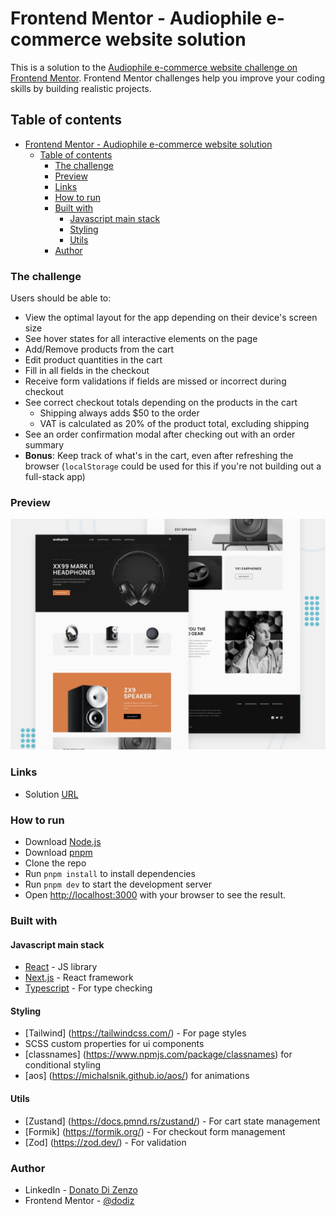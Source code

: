 # Frontend Mentor - Audiophile e-commerce website solution

This is a solution to the [Audiophile e-commerce website challenge on Frontend Mentor](https://www.frontendmentor.io/challenges/audiophile-ecommerce-website-C8cuSd_wx). Frontend Mentor challenges help you improve your coding skills by building realistic projects.

## Table of contents

- [Frontend Mentor - Audiophile e-commerce website solution](#frontend-mentor---audiophile-e-commerce-website-solution)
  - [Table of contents](#table-of-contents)
    - [The challenge](#the-challenge)
    - [Preview](#preview)
    - [Links](#links)
    - [How to run](#how-to-run)
    - [Built with](#built-with)
      - [Javascript main stack](#javascript-main-stack)
      - [Styling](#styling)
      - [Utils](#utils)
    - [Author](#author)

### The challenge

Users should be able to:

- View the optimal layout for the app depending on their device's screen size
- See hover states for all interactive elements on the page
- Add/Remove products from the cart
- Edit product quantities in the cart
- Fill in all fields in the checkout
- Receive form validations if fields are missed or incorrect during checkout
- See correct checkout totals depending on the products in the cart
  - Shipping always adds $50 to the order
  - VAT is calculated as 20% of the product total, excluding shipping
- See an order confirmation modal after checking out with an order summary
- **Bonus**: Keep track of what's in the cart, even after refreshing the browser (`localStorage` could be used for this if you're not building out a full-stack app)

### Preview

![](./preview.jpg)

### Links

- Solution [URL](https://audiophile-ecommerce-black.vercel.app/)

### How to run

- Download [Node.js](https://nodejs.org/en/download/)
- Download [pnpm](https://pnpm.io/installation)
- Clone the repo
- Run `pnpm install` to install dependencies
- Run `pnpm dev` to start the development server
- Open [http://localhost:3000](http://localhost:3000) with your browser to see the result.

### Built with

#### Javascript main stack

- [React](https://reactjs.org/) - JS library
- [Next.js](https://nextjs.org/) - React framework
- [Typescript](https://www.typescriptlang.org/) - For type checking

#### Styling

- [Tailwind] (https://tailwindcss.com/) - For page styles
- SCSS custom properties for ui components
- [classnames] (https://www.npmjs.com/package/classnames) for conditional styling
- [aos] (https://michalsnik.github.io/aos/) for animations

#### Utils

- [Zustand] (https://docs.pmnd.rs/zustand/) - For cart state management
- [Formik] (https://formik.org/) - For checkout form management
- [Zod] (https://zod.dev/) - For validation

### Author

- LinkedIn - [Donato Di Zenzo](https://www.linkedin.com/in/donato-di-zenzo/)
- Frontend Mentor - [@dodiz](https://www.frontendmentor.io/profile/dodiz)
